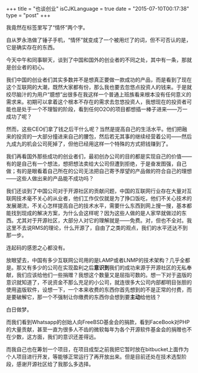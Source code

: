 +++
title  = "也谈创业"
isCJKLanguage = true
date = "2015-07-10T00:17:38"
type = "post"
+++


我竟然在标签里写了“情怀”两个字。

自从罗永浩做了锤子手机，“情怀”就变成了一个被用烂了的词，但不可否认的是，它是确实存在的东西。

今天中午和同事聊天，谈到了中国和国外的创业者的不同之处，其中有一条，那就是创业者的初心。

我们中国的创业者们其实多数并不是想真正要做一款成功的产品，而是看到了现在这个互联网的大潮，既然大家都有份，那么我也要去忽悠点投资人的钱来。于是就绞尽脑汁的为用户“臆想”出很多在我这样一个普通上班族看来根本没有任何意义的需求来。初期可以拿着这个根本不存在的需求去忽悠投资人，我想现在的投资者可能也是处于一个不理智的阶段，看到任何O2O的项目都想插一棒子进来——万一成功了呢？

然而，这些CEO们拿了钱之后干什么呢？当然是提高自己的生活水平。他们把融来的投资的一大部分撞进来自己的腰包，然后若无其事的继续经营着公司——然后九成九的机会公司死掉了，但他已经用这样一个特殊的方式把钱赚到了。

我们再看国外那些成功的创业者们，最初创办公司的目的都是实现自己的价值——有的是自己有一个想法，想把想法卖给大公司但遭到拒绝，于是奋发图强，自己做；有的是眼看着自己所在的公司无法把自己寄予厚望的产品做的符合自己的理想——这些人做出来的产品能不成功吗？

我们还谈到了中国公司对于开源社区的贡献问题，中国的互联网行业存在大量对互联网技术毫不关心的从业者，他们工作仅仅就是为了挣口饭吃，他们不关心技术的发展潮流，不关心怎样提高自己的技术水平，需要什么东西到网上搜一搜，基本都能找到现成的解决方案，为什么会这样呢？因为这些人做的是人家早就做过的东西。尤其对于开源社区，大部分人对它的理解就是——免费。对，但也不全对。我这里不去说RMS的理论，什么开源了，自由了之类的观点，我们的水平还达不到那一步。

连起码的感恩之心都没有。

放眼望去，中国有多少互联网公司用的是LAMP或者LNMP的技术架构？几乎全都是。那又有多少的公司在实现盈利之后**意识到**我们的成功来源于开源社区的无私奉献，我们应该给他们一些捐赠？我想这个数量又是屈指可数的。想一下对于盗版的意识就知道了，不说资金不那么充足的小公司，就连很多大公司内部都明目张胆的使用盗版软件，设想一下，一个本来收费的东西你首先想到的不是正常的付费，而是要破解它，那一个不强制让你缴费的东西你会想到要**主动**给他钱？

白日做梦。

而我们看到Whatsapp的创始人向FreeBSD基金会的捐款，看到FaceBook对PHP的大量贡献，甚至一直为很多人不齿的微软每年为各个开源软件基金会的捐赠也不在少数，这方面，我们的意识还差得远。

而我自己也在筹划一个项目，在项目成型之前我把它暂时放在bitbucket上面作为个人项目进行开发，等能够正常运行了再开放出来。但是目前还处在技术选型阶段，感谢开源社区给了我那么多选择。


